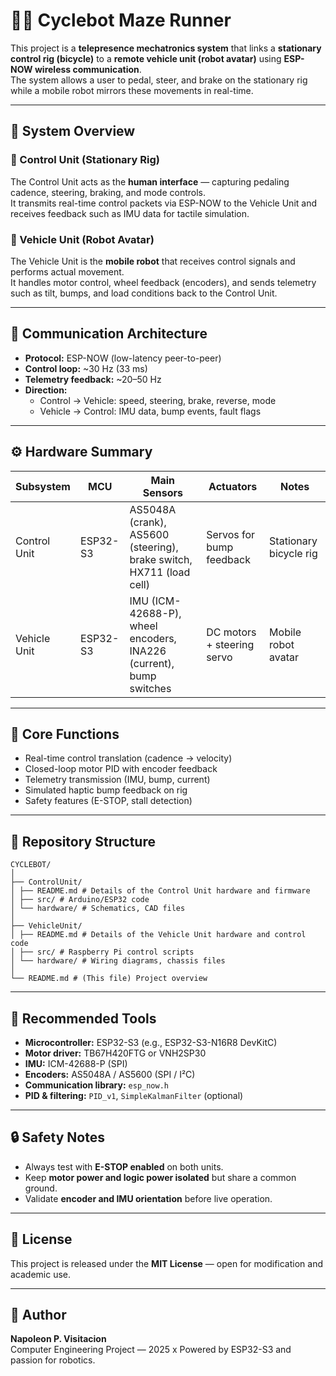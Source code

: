 # 🚴‍♂️ Cyclebot Maze Runner

This project is a **telepresence mechatronics system** that links a **stationary control rig (bicycle)** to a **remote vehicle unit (robot avatar)** using **ESP-NOW wireless communication**.  
The system allows a user to pedal, steer, and brake on the stationary rig while a mobile robot mirrors these movements in real-time.

---

## 🧩 System Overview

### 🔸 Control Unit (Stationary Rig)
The Control Unit acts as the **human interface** — capturing pedaling cadence, steering, braking, and mode controls.  
It transmits real-time control packets via ESP-NOW to the Vehicle Unit and receives feedback such as IMU data for tactile simulation.

### 🔸 Vehicle Unit (Robot Avatar)
The Vehicle Unit is the **mobile robot** that receives control signals and performs actual movement.  
It handles motor control, wheel feedback (encoders), and sends telemetry such as tilt, bumps, and load conditions back to the Control Unit.

---

## 📡 Communication Architecture

- **Protocol:** ESP-NOW (low-latency peer-to-peer)
- **Control loop:** ~30 Hz (33 ms)
- **Telemetry feedback:** ~20–50 Hz
- **Direction:**  
  - Control → Vehicle: speed, steering, brake, reverse, mode  
  - Vehicle → Control: IMU data, bump events, fault flags

---

## ⚙️ Hardware Summary

| Subsystem | MCU | Main Sensors | Actuators | Notes |
|------------|-----|---------------|------------|-------|
| Control Unit | ESP32-S3 | AS5048A (crank), AS5600 (steering), brake switch, HX711 (load cell) | Servos for bump feedback | Stationary bicycle rig |
| Vehicle Unit | ESP32-S3 | IMU (ICM-42688-P), wheel encoders, INA226 (current), bump switches | DC motors + steering servo | Mobile robot avatar |

---

## 🧠 Core Functions

- Real-time control translation (cadence → velocity)
- Closed-loop motor PID with encoder feedback
- Telemetry transmission (IMU, bump, current)
- Simulated haptic bump feedback on rig
- Safety features (E-STOP, stall detection)

---

## 📁 Repository Structure

```
CYCLEBOT/
│
├── ControlUnit/
│ ├── README.md # Details of the Control Unit hardware and firmware
│ ├── src/ # Arduino/ESP32 code
│ └── hardware/ # Schematics, CAD files
│
├── VehicleUnit/
│ ├── README.md # Details of the Vehicle Unit hardware and control code
│ ├── src/ # Raspberry Pi control scripts
│ └── hardware/ # Wiring diagrams, chassis files
│
└── README.md # (This file) Project overview
```

---

## 🧩 Recommended Tools

- **Microcontroller:** ESP32-S3 (e.g., ESP32-S3-N16R8 DevKitC)
- **Motor driver:** TB67H420FTG or VNH2SP30
- **IMU:** ICM-42688-P (SPI)
- **Encoders:** AS5048A / AS5600 (SPI / I²C)
- **Communication library:** `esp_now.h`
- **PID & filtering:** `PID_v1`, `SimpleKalmanFilter` (optional)

---

## 🔒 Safety Notes

- Always test with **E-STOP enabled** on both units.
- Keep **motor power and logic power isolated** but share a common ground.
- Validate **encoder and IMU orientation** before live operation.

---

## 📜 License

This project is released under the **MIT License** — open for modification and academic use.

---

## 👤 Author

**Napoleon P. Visitacion**  
Computer Engineering Project — 2025  x
Powered by ESP32-S3 and passion for robotics.